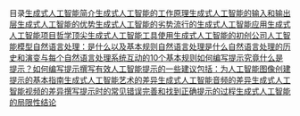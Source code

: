 目录[生成式人工智能简介](xhtml-0-3.xhtml#aid_45)[生成式人工智能的工作原理](xhtml-0-4.xhtml#aid_33)[生成式人工智能的输入和输出层](xhtml-0-4.xhtml#aid_38)[生成式人工智能的优势](xhtml-0-5.xhtml#aid_40)[生成式人工智能的劣势](xhtml-0-5.xhtml#aid_42)[流行的生成式人工智能应用](xhtml-0-6.xhtml#aid_31)[生成式人工智能项目哲学](xhtml-0-7.xhtml#aid_48)[顶尖生成式人工智能工具](xhtml-0-8.xhtml#aid_26)[使用生成式人工智能的初创公司](xhtml-0-9.xhtml#aid_37)[人工智能模型](xhtml-0-10.xhtml#aid_44)[自然语言处理：是什么以及基本规则](xhtml-0-11.xhtml#aid_25)[自然语言处理是什么](xhtml-0-12.xhtml#aid_41)[自然语言处理的历史和演变](xhtml-0-13.xhtml#aid_27)[与每个自然语言处理系统互动的10个基本规则](xhtml-0-14.xhtml#aid_49)[如何编写提示](xhtml-0-15.xhtml#aid_35)[究竟什么是提示？](xhtml-0-16.xhtml#aid_46)[如何编写提示](xhtml-0-17.xhtml#aid_30)[撰写有效人工智能提示的一些建议包括：](xhtml-0-17.xhtml#aid_29)[为人工智能图像创建提示的基本指南](xhtml-0-19.xhtml#aid_32)[生成式人工智能艺术的差异](xhtml-0-21.xhtml#aid_28)[生成式人工智能音频的差异](xhtml-0-23.xhtml#aid_43)[生成式人工智能视频的差异](xhtml-0-24.xhtml#aid_34)[撰写提示时的常见错误](xhtml-0-25.xhtml#aid_36)[完善和找到正确提示的过程](xhtml-0-29.xhtml#aid_50)[生成式人工智能的局限性](xhtml-0-33.xhtml#aid_47)[结论](xhtml-0-35.xhtml#aid_39)
